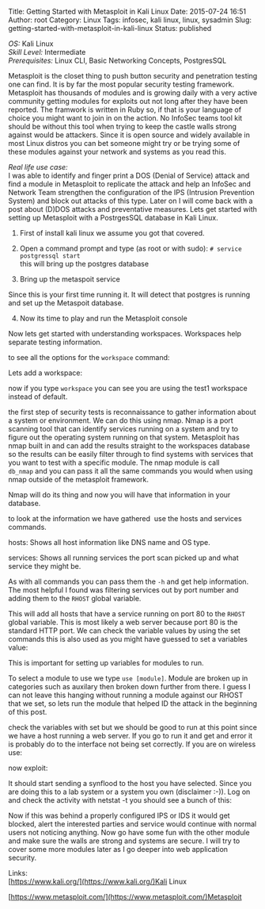 Title: Getting Started with Metasploit in Kali Linux
Date: 2015-07-24 16:51
Author: root
Category: Linux
Tags: infosec, kali linux, linux, sysadmin
Slug: getting-started-with-metasploit-in-kali-linux
Status: published

*OS:* Kali Linux  
*Skill Level:* Intermediate  
*Prerequisites:* Linux CLI, Basic Networking Concepts, PostgresSQL

Metasploit is the closet thing to push button security and penetration testing one can find. It is by far the most popular security testing framework. Metasploit has thousands of modules and is growing daily with a very active community getting modules for exploits out not long after they have been reported. The framwork is written in Ruby so, if that is your language of choice you might want to join in on the action. No InfoSec teams tool kit should be without this tool when trying to keep the castle walls strong against would be attackers. Since it is open source and widely available in most Linux distros you can bet someone might try or be trying some of these modules against your network and systems as you read this.

*Real life use case:*  
I was able to identify and finger print a DOS (Denial of Service) attack and find a module in Metasploit to replicate the attack and help an InfoSec and Network Team strengthen the configuration of the IPS (Intrusion Prevention System) and block out attacks of this type. Later on I will come back with a post about (D)DOS attacks and preventative measures. Lets get started with setting up Metasploit with a PostrgesSQL database in Kali Linux.

1. First of install kali linux we assume you got that covered.

2. Open a command prompt and type (as root or with sudo):
`# service postgressql start`  
this will bring up the postgres database

3. Bring up the metaspoit service

Since this is your first time running it. It will detect that postgres is running and set up the Metaspoit database.

4. Now its time to play and run the Metasploit console

Now lets get started with understanding workspaces. Workspaces help separate testing information.

to see all the options for the `workspace`
command:

Lets add a workspace:

now if you type `workspace` you can see you are using the test1 workspace instead of default.

the first step of security tests is reconnaissance to gather information about a system or environment. We can do this using nmap. Nmap is a port scanning tool that can identify services running on a system and try to figure out the operating system running on that system. Metasploit has nmap built in and can add the results straight to the workspaces database so the results can be easily filter through to find systems with services that you want to test with a specific module. The nmap module is call  
`db_nmap` 
and you can pass it all the same commands you would when using nmap outside of the metasploit framework.

Nmap will do its thing and now you will have that information in your database.

to look at the information we have gathered  use the hosts and services commands.

hosts: Shows all host information like DNS name and OS type.

services: Shows all running services the port scan picked up and what service they might be.

As with all commands you can pass them the `-h`
and get help information. The most helpful I found was filtering services out by port number and adding them to the `RHOST` global variable.

This will add all hosts that have a service running on port 80 to the `RHOST` global variable. This is most likely a web server because port 80 is the standard HTTP port. We can check the variable values by using the set commands this is also used as you might have guessed to set a variables value:

This is important for setting up variables for modules to run.

To select a module to use we type
`use [module]`. Module are broken up in categories such as auxilary then broken down further from there. I guess I can not leave this hanging without running a module against our RHOST that we set, so lets run the module that helped ID the attack in the beginning of this post.

check the variables with set but we should be good to run at this point since we have a host running a web server. If you go to run it and get and error it is probably do to the interface not being set correctly. If you are on wireless use:

now exploit:

It should start sending a synflood to the host you have selected. Since you are doing this to a lab system or a system you own (disclaimer :-)). Log on and check the activity with netstat -t you should see a bunch of this:

Now if this was behind a properly configured IPS or IDS it would get blocked, alert the interested parties and service would continue with normal users not noticing anything. Now go have some fun with the other module and make sure the walls are strong and systems are secure. I will try to cover some more modules later as I go deeper into web application security.

Links:  
[https://www.kali.org/](https://www.kali.org/)Kali Linux  
  
[https://www.metasploit.com/](https://www.metasploit.com/)Metasploit